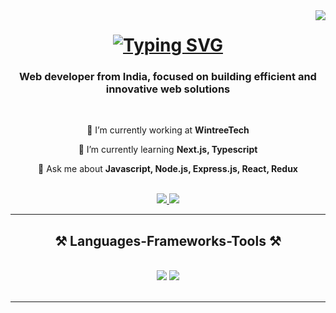 <img src="https://api.visitorbadge.io/api/daily?path=https%3A%2F%2Fgithub.com%2FPAVANNAIK25%2FPAVANNAIK25%2Fedit%2Fmain%2FREADME.md&label=Visitors&labelColor=%23697689&countColor=%23dce775&style=plastic&labelStyle=none" align=right>

<h1 align="center">
<a href="https://git.io/typing-svg"><img src="https://readme-typing-svg.herokuapp.com?font=Fira+Code&weight=600&pause=100&color=2163F7&center=true&random=false&width=437&lines=Hi+There+%F0%9F%91%8B;I'm+Pavan+Naik" alt="Typing SVG" /></a>
</h1>

<h3 align="center">Web developer from India, focused on building efficient and innovative web solutions<span class="flag-icon flag-icon-ind"></span></h3>

<br/>

<div align="center">
 
 🔭 I’m currently working at **WintreeTech**
  
 🌱 I’m currently learning **Next.js, Typescript**

💬 Ask me about **Javascript, Node.js, Express.js, React, Redux**

 </div>
 <br/>
<div align="center"> 
  <a href="mailto:pawannaik20@gmail.com">
    <img src="https://img.shields.io/badge/Gmail-333333?style=for-the-badge&logo=gmail&logoColor=red" />
  </a>
  <a href="https://www.linkedin.com/in/pavan-naik--dev/" target="_blank">
    <img src="https://img.shields.io/badge/LinkedIn-0077B5?style=for-the-badge&logo=linkedin&logoColor=white" target="_blank" />
  </a>
<!--   <a href="https://salesp07.github.io" target="_blank">
     <img src="https://img.shields.io/badge/Portfolio-FF5722?style=for-the-badge&logo=todoist&logoColor=white" target="_blank" /> 
  </a> -->
</div>

 <hr/>
<h2 align="center">⚒️ Languages-Frameworks-Tools ⚒️</h2>
<br/>
<div align="center">
    <img src="https://skillicons.dev/icons?i=html,css,bootstrap,vscode,github,git" />
    <img src="https://skillicons.dev/icons?i=nodejs,javascript,express,java" /><br>
</div>
<br/>

<hr/>
